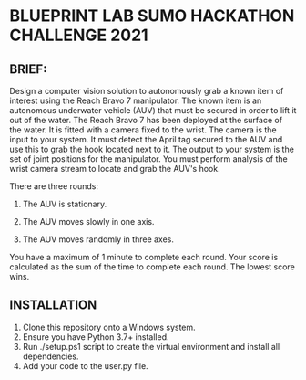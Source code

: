 # BLUEPRINT LAB SUMO HACKATHON CHALLENGE 2021

## BRIEF: 
Design a computer vision solution to autonomously grab a known item of interest using the Reach Bravo 7 manipulator.
The known item is an autonomous underwater vehicle (AUV) that must be secured in order to lift it out of the water. 
The Reach Bravo 7 has been deployed at the surface of the water. It is fitted with a camera fixed to the wrist.
The camera is the input to your system. It must detect the April tag secured to the AUV and use this to grab the hook located next to it. 
The output to your system is the set of joint positions for the manipulator. 
You must perform analysis of the wrist camera stream to locate and grab the AUV's hook.

There are three rounds: 

1. The AUV is stationary.

2. The AUV moves slowly in one axis.

3. The AUV moves randomly in three axes. 

You have a maximum of 1 minute to complete each round.
Your score is calculated as the sum of the time to complete each round.
The lowest score wins. 

## INSTALLATION
1. Clone this repository onto a Windows system.
2. Ensure you have Python 3.7+ installed.
3. Run ./setup.ps1 script to create the virtual environment and install all dependencies.
4. Add your code to the user.py file. 

